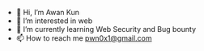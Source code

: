 - 👋 Hi, I’m Awan Kun
- 👀 I’m interested in web
- 🌱 I’m currently learning Web Security and Bug bounty
- 📫 How to reach me pwn0x1@gmail.com

<!---
pwn0x1/pwn0x1 is a ✨ special ✨ repository because its `README.md` (this file) appears on your GitHub profile.
You can click the Preview link to take a look at your changes.
--->
